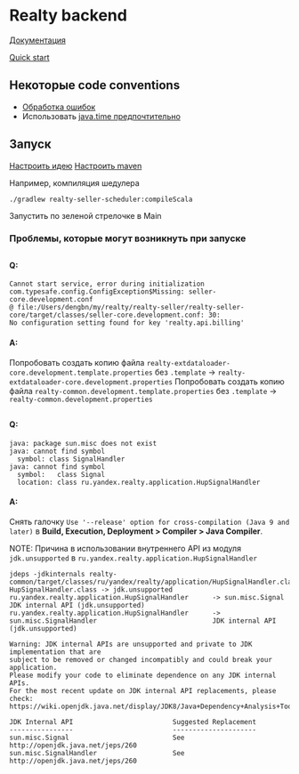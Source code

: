 Realty backend
==============

[Документация](https://wiki.yandex-team.ru/realty/)

[Quick start](https://wiki.yandex-team.ru/realty/backend/quick-start/)

## Некоторые code conventions
 * [Обработка ошибок](https://wiki.yandex-team.ru/realty/backend/how-to-make-apis/)
 * Использовать [java.time предпочтительно](https://wiki.yandex-team.ru/realty/backend/realty-rent/chasovye-pojasa-i-vremja/)

## Запуск
[Настроить идею](https://wiki.yandex-team.ru/realty/backend/idea-tuning/)
[Настроить maven](https://github.com/YandexClassifieds/maven-settings)

Например, компиляция шедулера
```
./gradlew realty-seller-scheduler:compileScala
```

Запустить по зеленой стрелочке в Main

### Проблемы, которые могут возникнуть при запуске
##
#### Q:
```
Cannot start service, error during initialization
com.typesafe.config.ConfigException$Missing: seller-core.development.conf
@ file:/Users/dengbn/my/realty/realty-seller/realty-seller-core/target/classes/seller-core.development.conf: 30:
No configuration setting found for key 'realty.api.billing'
```
#### A:
Попробовать создать копию файла `realty-extdataloader-core.development.template.properties` без `.template` ->
`realty-extdataloader-core.development.properties`
Попробовать создать копию файла `realty-common.development.template.properties` без `.template` ->
`realty-common.development.properties`
##
#### Q:
```
java: package sun.misc does not exist
java: cannot find symbol
  symbol: class SignalHandler
java: cannot find symbol
  symbol:   class Signal
  location: class ru.yandex.realty.application.HupSignalHandler
```
#### A:
Снять галочку `Use '--release' option for cross-compilation (Java 9 and later)` в
**Build, Execution, Deployment > Compiler > Java Compiler**.

NOTE: Причина в использовании внутреннего API из модуля `jdk.unsupported` в `ru.yandex.realty.application.HupSignalHandler`

    jdeps -jdkinternals realty-common/target/classes/ru/yandex/realty/application/HupSignalHandler.class
    HupSignalHandler.class -> jdk.unsupported
    ru.yandex.realty.application.HupSignalHandler      -> sun.misc.Signal                                    JDK internal API (jdk.unsupported)
    ru.yandex.realty.application.HupSignalHandler      -> sun.misc.SignalHandler                             JDK internal API (jdk.unsupported)

    Warning: JDK internal APIs are unsupported and private to JDK implementation that are
    subject to be removed or changed incompatibly and could break your application.
    Please modify your code to eliminate dependence on any JDK internal APIs.
    For the most recent update on JDK internal API replacements, please check:
    https://wiki.openjdk.java.net/display/JDK8/Java+Dependency+Analysis+Tool

    JDK Internal API                         Suggested Replacement
    ----------------                         ---------------------
    sun.misc.Signal                          See http://openjdk.java.net/jeps/260
    sun.misc.SignalHandler                   See http://openjdk.java.net/jeps/260
